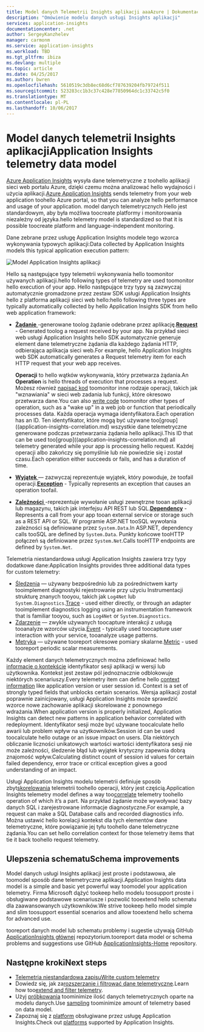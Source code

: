 ```yaml
---
title: Model danych Telemetrii Insights aplikacji aaaAzure | Dokumentacja firmy Microsoft
description: "Omówienie modelu danych usługi Insights aplikacji"
services: application-insights
documentationcenter: .net
author: SergeyKanzhelev
manager: carmonm
ms.service: application-insights
ms.workload: TBD
ms.tgt_pltfrm: ibiza
ms.devlang: multiple
ms.topic: article
ms.date: 04/25/2017
ms.author: bwren
ms.openlocfilehash: 5610519c3db8ec68d6cf787639204fb79724f511
ms.sourcegitcommit: 523283cc1b3c37c428e77850964dc1c33742c5f0
ms.translationtype: MT
ms.contentlocale: pl-PL
ms.lasthandoff: 10/06/2017
---
```

# <a name="application-insights-telemetry-data-model"></a><span data-ttu-id="3bf29-103">Model danych telemetrii Insights aplikacji</span><span class="sxs-lookup"><span data-stu-id="3bf29-103">Application Insights telemetry data model</span></span>

<span data-ttu-id="3bf29-104">[Azure Application Insights](app-insights-overview.md) wysyła dane telemetryczne z toohello aplikacji sieci web portalu Azure, dzięki czemu można analizować hello wydajności i użycia aplikacji.</span><span class="sxs-lookup"><span data-stu-id="3bf29-104">[Azure Application Insights](app-insights-overview.md) sends telemetry from your web application toohello Azure portal, so that you can analyze hello performance and usage of your application.</span></span> <span data-ttu-id="3bf29-105">model danych telemetrycznych Hello jest standardowym, aby była możliwa toocreate platformy i monitorowania niezależny od języka.</span><span class="sxs-lookup"><span data-stu-id="3bf29-105">hello telemetry model is standardized so that it is possible toocreate platform and language-independent monitoring.</span></span> 

<span data-ttu-id="3bf29-106">Dane zebrane przez usługę Application Insights modele tego wzorca wykonywania typowych aplikacji:</span><span class="sxs-lookup"><span data-stu-id="3bf29-106">Data collected by Application Insights models this typical application execution pattern:</span></span>

![Model Application Insights aplikacji](./media/application-insights-data-model/application-insights-data-model.png)

<span data-ttu-id="3bf29-108">Hello są następujące typy telemetrii wykonywania hello toomonitor używanych aplikacji.</span><span class="sxs-lookup"><span data-stu-id="3bf29-108">hello following types of telemetry are used toomonitor hello execution of your app.</span></span> <span data-ttu-id="3bf29-109">Hello następujące trzy typy są zazwyczaj automatycznie gromadzone przez zestaw SDK usługi Application Insights hello z platforma aplikacji sieci web hello:</span><span class="sxs-lookup"><span data-stu-id="3bf29-109">hello following three types are typically automatically collected by hello Application Insights SDK from hello web application framework:</span></span>

* <span data-ttu-id="3bf29-110">[**Żądanie** ](application-insights-data-model-request-telemetry.md) -generowane toolog żądanie odebrane przez aplikację.</span><span class="sxs-lookup"><span data-stu-id="3bf29-110">[**Request**](application-insights-data-model-request-telemetry.md) - Generated toolog a request received by your app.</span></span> <span data-ttu-id="3bf29-111">Na przykład sieci web usługi Application Insights hello SDK automatycznie generuje element dane telemetryczne żądania dla każdego żądania HTTP, odbierająca aplikacja sieci web.</span><span class="sxs-lookup"><span data-stu-id="3bf29-111">For example, hello Application Insights web SDK automatically generates a Request telemetry item for each HTTP request that your web app receives.</span></span> 

    <span data-ttu-id="3bf29-112">**Operacji** to hello wątków wykonywania, który przetwarza żądania.</span><span class="sxs-lookup"><span data-stu-id="3bf29-112">An **Operation** is hello threads of execution that processes a request.</span></span> <span data-ttu-id="3bf29-113">Możesz również [napisać kod](app-insights-api-custom-events-metrics.md#trackrequest) toomonitor inne rodzaje operacji, takich jak "wznawiania" w sieci web zadania lub funkcji, które okresowo przetwarza dane.</span><span class="sxs-lookup"><span data-stu-id="3bf29-113">You can also [write code](app-insights-api-custom-events-metrics.md#trackrequest) toomonitor other types of operation, such as a "wake up" in a web job or function that periodically processes data.</span></span>  <span data-ttu-id="3bf29-114">Każda operacja wymaga identyfikatora.</span><span class="sxs-lookup"><span data-stu-id="3bf29-114">Each operation has an ID.</span></span> <span data-ttu-id="3bf29-115">Ten identyfikator, które mogą być używane too[group]((application-insights-correlation.md) wszystkie dane telemetryczne generowane podczas przetwarzania żądania hello aplikacji.</span><span class="sxs-lookup"><span data-stu-id="3bf29-115">This ID that can be used too[group]((application-insights-correlation.md) all telemetry generated while your app is processing hello request.</span></span> <span data-ttu-id="3bf29-116">Każdej operacji albo zakończy się pomyślnie lub nie powiedzie się i został czasu.</span><span class="sxs-lookup"><span data-stu-id="3bf29-116">Each operation either succeeds or fails, and has a duration of time.</span></span>
* <span data-ttu-id="3bf29-117">[**Wyjątek** ](application-insights-data-model-exception-telemetry.md) — zazwyczaj reprezentuje wyjątek, który powoduje, że toofail operacji.</span><span class="sxs-lookup"><span data-stu-id="3bf29-117">[**Exception**](application-insights-data-model-exception-telemetry.md) - Typically represents an exception that causes an operation toofail.</span></span>
* <span data-ttu-id="3bf29-118">[**Zależności** ](application-insights-data-model-dependency-telemetry.md) -reprezentuje wywołanie usługi zewnętrzne tooan aplikacji lub magazynu, takich jak interfejsu API REST lub SQL.</span><span class="sxs-lookup"><span data-stu-id="3bf29-118">[**Dependency**](application-insights-data-model-dependency-telemetry.md) - Represents a call from your app tooan external service or storage such as a REST API or SQL.</span></span> <span data-ttu-id="3bf29-119">W programie ASP.NET tooSQL wywołania zależności są definiowane przez `System.Data`.</span><span class="sxs-lookup"><span data-stu-id="3bf29-119">In ASP.NET, dependency calls tooSQL are defined by `System.Data`.</span></span> <span data-ttu-id="3bf29-120">Punkty końcowe tooHTTP połączeń są definiowane przez `System.Net`.</span><span class="sxs-lookup"><span data-stu-id="3bf29-120">Calls tooHTTP endpoints are defined by `System.Net`.</span></span> 

<span data-ttu-id="3bf29-121">Telemetria niestandardowa usługi Application Insights zawiera trzy typy dodatkowe dane:</span><span class="sxs-lookup"><span data-stu-id="3bf29-121">Application Insights provides three additional data types for custom telemetry:</span></span>

* <span data-ttu-id="3bf29-122">[Śledzenia](application-insights-data-model-trace-telemetry.md) — używany bezpośrednio lub za pośrednictwem karty tooimplement diagnostyki rejestrowanie przy użyciu Instrumentacji strukturę znanych tooyou, takich jak `Log4Net` lub `System.Diagnostics`.</span><span class="sxs-lookup"><span data-stu-id="3bf29-122">[Trace](application-insights-data-model-trace-telemetry.md) - used either directly, or through an adapter tooimplement diagnostics logging using an instrumentation framework that is familiar tooyou, such as `Log4Net` or `System.Diagnostics`.</span></span>
* <span data-ttu-id="3bf29-123">[Zdarzenie](application-insights-data-model-event-telemetry.md) — zwykle używanych toocapture interakcji z usługą tooanalyze wzorców użycia.</span><span class="sxs-lookup"><span data-stu-id="3bf29-123">[Event](application-insights-data-model-event-telemetry.md) - typically used toocapture user interaction with your service, tooanalyze usage patterns.</span></span>
* <span data-ttu-id="3bf29-124">[Metryka](application-insights-data-model-metric-telemetry.md) — używane tooreport okresowe pomiary skalarne.</span><span class="sxs-lookup"><span data-stu-id="3bf29-124">[Metric](application-insights-data-model-metric-telemetry.md) - used tooreport periodic scalar measurements.</span></span>

<span data-ttu-id="3bf29-125">Każdy element danych telemetrycznych można zdefiniować hello [informacje o kontekście](application-insights-data-model-context.md) identyfikator sesji aplikacji w wersji lub użytkownika. Kontekst jest zestaw pól jednoznacznie odblokowuje niektórych scenariuszy.</span><span class="sxs-lookup"><span data-stu-id="3bf29-125">Every telemetry item can define hello [context information](application-insights-data-model-context.md) like application version or user session id. Context is a set of strongly typed fields that unblocks certain scenarios.</span></span> <span data-ttu-id="3bf29-126">Wersja aplikacji został poprawnie zainicjowany, usługi Application Insights może sprawdzić wzorce nowe zachowanie aplikacji skorelowane z ponownego wdrażania.</span><span class="sxs-lookup"><span data-stu-id="3bf29-126">When application version is properly initialized, Application Insights can detect new patterns in application behavior correlated with redeployment.</span></span> <span data-ttu-id="3bf29-127">Identyfikator sesji może być używane toocalculate hello awarii lub problem wpływ na użytkowników.</span><span class="sxs-lookup"><span data-stu-id="3bf29-127">Session id can be used toocalculate hello outage or an issue impact on users.</span></span> <span data-ttu-id="3bf29-128">Dla niektórych obliczanie liczności unikatowych wartości wartości identyfikatora sesji nie może zależności, śledzenie błąd lub wyjątek krytyczny zapewnia dobrą znajomość wpływ.</span><span class="sxs-lookup"><span data-stu-id="3bf29-128">Calculating distinct count of session id values for certain failed dependency, error trace or critical exception gives a good understanding of an impact.</span></span>

<span data-ttu-id="3bf29-129">Usługi Application Insights modelu telemetrii definiuje sposób zbyt[skorelowania](application-insights-correlation.md) telemetrii toohello operacji, który jest częścią.</span><span class="sxs-lookup"><span data-stu-id="3bf29-129">Application Insights telemetry model defines a way too[correlate](application-insights-correlation.md) telemetry toohello operation of which it’s a part.</span></span> <span data-ttu-id="3bf29-130">Na przykład żądanie może wywoływać bazy danych SQL i zarejestrowane informacje diagnostyczne.</span><span class="sxs-lookup"><span data-stu-id="3bf29-130">For example, a request can make a SQL Database calls and recorded diagnostics info.</span></span> <span data-ttu-id="3bf29-131">Można ustawić hello korelacji kontekst dla tych elementów dane telemetryczne, które powiązanie jej tyłu toohello dane telemetryczne żądania.</span><span class="sxs-lookup"><span data-stu-id="3bf29-131">You can set hello correlation context for those telemetry items that tie it back toohello request telemetry.</span></span>

## <a name="schema-improvements"></a><span data-ttu-id="3bf29-132">Ulepszenia schematu</span><span class="sxs-lookup"><span data-stu-id="3bf29-132">Schema improvements</span></span>

<span data-ttu-id="3bf29-133">Model danych usługi Insights aplikacji jest proste i podstawowa, ale toomodel sposób dane telemetryczne aplikacji.</span><span class="sxs-lookup"><span data-stu-id="3bf29-133">Application Insights data model is a simple and basic yet powerful way toomodel your application telemetry.</span></span> <span data-ttu-id="3bf29-134">Firma Microsoft dążyć tookeep hello modelu toosupport proste i obsługiwane podstawowe scenariusze i pozwolić tooextend hello schematu dla zaawansowanych użytkowników.</span><span class="sxs-lookup"><span data-stu-id="3bf29-134">We strive tookeep hello model simple and slim toosupport essential scenarios and allow tooextend hello schema for advanced use.</span></span>

<span data-ttu-id="3bf29-135">tooreport danych model lub schematu problemy i sugestie używają GitHub [ApplicationInsights głównej](https://github.com/Microsoft/ApplicationInsights-Home/labels/schema) repozytorium.</span><span class="sxs-lookup"><span data-stu-id="3bf29-135">tooreport data model or schema problems and suggestions use GitHub [ApplicationInsights-Home](https://github.com/Microsoft/ApplicationInsights-Home/labels/schema) repository.</span></span>

## <a name="next-steps"></a><span data-ttu-id="3bf29-136">Następne kroki</span><span class="sxs-lookup"><span data-stu-id="3bf29-136">Next steps</span></span>

- [<span data-ttu-id="3bf29-137">Telemetria niestandardowa zapisu</span><span class="sxs-lookup"><span data-stu-id="3bf29-137">Write custom telemetry</span></span>](app-insights-api-custom-events-metrics.md)
- <span data-ttu-id="3bf29-138">Dowiedz się, jak za[rozszerzanie i filtrować dane telemetryczne](app-insights-api-filtering-sampling.md).</span><span class="sxs-lookup"><span data-stu-id="3bf29-138">Learn how too[extend and filter telemetry](app-insights-api-filtering-sampling.md).</span></span>
- <span data-ttu-id="3bf29-139">Użyj [próbkowania](app-insights-sampling.md) toominimize ilość danych telemetrycznych oparte na modelu danych.</span><span class="sxs-lookup"><span data-stu-id="3bf29-139">Use [sampling](app-insights-sampling.md) toominimize amount of telemetry based on data model.</span></span>
- <span data-ttu-id="3bf29-140">Zapoznaj się z [platform](app-insights-platforms.md) obsługiwane przez usługę Application Insights.</span><span class="sxs-lookup"><span data-stu-id="3bf29-140">Check out [platforms](app-insights-platforms.md) supported by Application Insights.</span></span>
